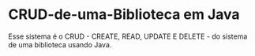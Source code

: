 # CRUD-de-uma-Biblioteca em Java
Esse sistema é o CRUD - CREATE, READ, UPDATE E DELETE - do sistema de uma biblioteca usando Java. 

